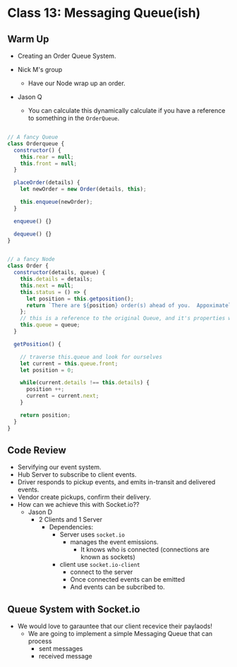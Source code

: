 # Class 13: Messaging Queue(ish)

## Warm Up

- Creating an Order Queue System.

- Nick M's group
  - Have our Node wrap up an order.
- Jason Q
  - You can calculate this dynamically calculate if you have a reference to something in the `OrderQueue`.

```javascript

// A fancy Queue
class Orderqueue {
  constructor() {
    this.rear = null;
    this.front = null;
  }

  placeOrder(details) {
    let newOrder = new Order(details, this);

    this.enqueue(newOrder);
  }

  enqueue() {}

  dequeue() {}
}


// a fancy Node
class Order {
  constructor(details, queue) {
    this.details = details;
    this.next = null;
    this.status = () => {
      let position = this.getposition();
      return `There are ${position} order(s) ahead of you.  Appoximately ${position * 10} minute wait time.`
    };
    // this is a reference to the original Queue, and it's properties will change when we mutate it.
    this.queue = queue;
  }

  getPosition() {

    // traverse this.queue and look for ourselves
    let current = this.queue.front;
    let position = 0;

    while(current.details !== this.details) {
      position ++;
      current = current.next;
    }

    return position;
  }
}


```

## Code Review

- Servifying our event system.
- Hub Server to subscribe to client events.
- Driver responds to pickup events, and emits in-transit and delivered events.
- Vendor create pickups, confirm their delivery.
- How can we achieve this with Socket.io??
  - Jason D
    - 2 Clients and 1 Server
      - Dependencies:
        - Server uses `socket.io`
          - manages the event emissions.
            - It knows who is connected (connections are known as sockets)
        - client use `socket.io-client`
          - connect to the server
          - Once connected events can be emitted
          - And events can be subcribed to.

## Queue System with Socket.io

- We would love to garauntee that our client recevice their paylaods!
  - We are going to implement a simple Messaging Queue that can process
    - sent messages
    - received message
